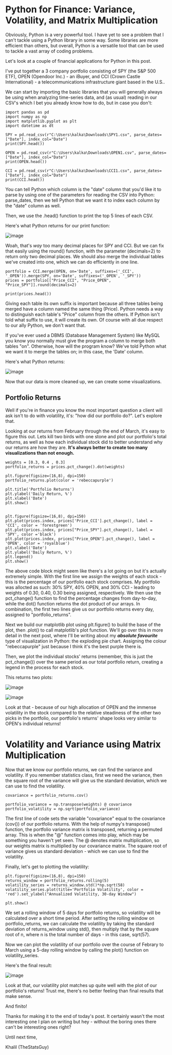 # Python for Finance: Variance, Volatility, and Matrix Multiplication

Obviously, Python is a very powerful tool. I have yet to see a problem that I can't tackle using a Python library in some way. Some libraries are more efficient than others, but overall, Python is a versatile tool that can be used to tackle a vast array of coding problems.

Let's look at a couple of financial applications for Python in this post. 

I've put together a 3 company portfolio consisting of SPY (the S&P 500 ETF), OPEN (Opendoor Inc.) - an iBuyer, and CCI (Crown Castle International) - a telecommunications infrastructure giant based in the U.S..

We can start by importing the basic libraries that you will generally always be using when analyzing time-series data, and (as usual) reading in our CSV's which I bet you already know how to do, but in case you don't:

```
import pandas as pd
import numpy as np
import matplotlib.pyplot as plt
import datetime as dt

SPY = pd.read_csv(r"C:\Users\kalka\Downloads\SPY1.csv", parse_dates=["Date"], index_col="Date")
print(SPY.head())

OPEN = pd.read_csv(r"C:\Users\kalka\Downloads\OPEN1.csv", parse_dates=["Date"], index_col="Date")
print(OPEN.head())

CCI = pd.read_csv(r"C:\Users\kalka\Downloads\CCI1.csv", parse_dates=["Date"], index_col="Date")
print(CCI.head())
```

You can tell Python which column is the "date" column that you'd like it to parse by using one of the parameters for reading the CSV into Python: parse_dates, then we tell Python that we want it to index each column by the "date" column as well.

Then, we use the .head() function to print the top 5 lines of each CSV.

Here's what Python returns for our print function:

![image](https://user-images.githubusercontent.com/44441178/197317954-d56c0769-35fc-4340-94ea-5ee67fa4c753.png)


Woah, that's _way_ too many decimal places for SPY and CCI. But we can fix that easily using the round() function, with the parameter (decimals=2) to return only two decimal places. 
We should also merge the individual tables we've created into one, which we can do efficiently in one line. 

```
portfolio = CCI.merge(OPEN, on='Date', suffixes=('_CCI', '_OPEN')).merge(SPY, on='Date', suffixes=('_OPEN', '_SPY'))
prices = portfolio[["Price_CCI", "Price_OPEN", "Price_SPY"]].round(decimals=2)

print(prices.head())
```

Giving each table its own suffix is important because all three tables being merged have a column named the same thing (Price). Python needs a way to distinguish each table's "Price" column from the others. If Python isn't told what suffix to use, it will create its own. Of course with all due respect to our ally Python, we don't want that.

If you've ever used a DBMS (Database Management System) like MySQL you know you normally must give the program a column to merge both tables "on". Otherwise, how will the program know? We've told Python what we want it to merge the tables on; in this case, the 'Date' column.

Here's what Python returns:

![image](https://user-images.githubusercontent.com/44441178/197318137-8d4707c0-3e7f-44f9-ae61-39aac4b5d9dc.png)


Now that our data is more cleaned up, we can create some visualizations.

## Portfolio Returns

Well if you're in finance you know the most important question a client will ask isn't to do with volatility, it's: "how did our portfolio do?".
Let's explore that.

Looking at our returns from February through the end of March, it's easy to figure this out. Lets kill two birds with one stone and plot our portfolio's total returns, as well as how each individual stock did to better understand why our returns are how they are. **It's always better to create too many visualizations than not enough.**

```
weights = [0.3, 0.4 , 0.3]
portfolio_returns = prices.pct_change().dot(weights)

plt.figure(figsize=(16,8), dpi=150)
portfolio_returns.plot(color = 'rebeccapurple')

plt.title('Portfolio Returns')
plt.ylabel('Daily Return, %')
plt.xlabel('Date')
plt.show()


plt.figure(figsize=(16,8), dpi=150)
plt.plot(prices.index, prices['Price_CCI'].pct_change(), label = 'CCI', color = 'forestgreen')
plt.plot(prices.index, prices["Price_SPY"].pct_change(), label = 'SPY', color ='black')
plt.plot(prices.index, prices["Price_OPEN"].pct_change(), label = 'OPEN', color = 'royalblue')
plt.xlabel('Date')
plt.ylabel('Daily Return, %')
plt.legend()
plt.show()
```
The above code block might seem like there's a lot going on but it's actually extremely simple. With the first line we assign the weights of each stock - this is the percentage of our portfolio each stock comprises. My portfolio was allocted as such: 30% SPY, 40% OPEN, and 30% CCI - leading to weights of 0.30, 0.40, 0.30 being assigned, respectively.
We then use the pct_change() function to find the percentage changes from day-to-day, while the dot() function returns the dot product of our arrays. In combination, the first two lines give us our portfolio returns every day, assigned to "portfolio_returns".

Next we build our matplotlib plot using plt.figure() to build the base of the plot, then .plot() to call matplotlib's plot function. We'll go over this in more detail in the next post, where I'll be writing about my **_absolute favourite_** type of visualization in Python: the exploding pie chart. Assigning the colour "rebeccapurple" just because I think it's the best purple there is.

Then, we plot the individual stocks' returns (remember, this is just the pct_change()) over the same period as our total portfolio return, creating a legend in the process for each stock.

This returns two plots:

![image](https://user-images.githubusercontent.com/44441178/197319785-9e16ee83-096b-46fb-ba81-71fe7cc7cde8.png)


![image](https://user-images.githubusercontent.com/44441178/197319780-fc46abf4-5179-4ab3-8661-086cab87e288.png)

Look at that - because of our high allocation of OPEN and the immense volatility in the stock compared to the relative steadiness of the other two picks in the portfolio, our portfolio's returns' shape looks very similar to OPEN's individual returns!


# Volatility and Variance using Matrix Multiplication

Now that we know our portfolio returns, we can find the variance and volatility. If you remember statistics class, first we need the variance, then the square root of the variance will give us the standard deviation, which we can use to find the volatility.

```
covariance = portfolio_returns.cov()

portfolio_variance = np.transpose(weights) @ covariance
portfolio_volatility = np.sqrt(portfolio_variance)
```
The first line of code sets the variable "covariance" equal to the covariance (cov()) of our portfolio returns. With the help of numpy's transpose() function, the portfolio variance matrix is transposed, returning a permuted array. This is when the "@" function comes into play, which may be something you haven't yet seen. The @ denotes matrix multiplication, so our weights matrix is multiplied by our covariance matrix.
The square root of variance gives us standard deviation - which we can use to find the volatility.

Finally, let's get to plotting the volatility:

```
plt.figure(figsize=(16,8), dpi=150)
returns_window = portfolio_returns.rolling(5)
volatility_series = returns_window.std()*np.sqrt(58)
volatility_series.plot(title='Portfolio Volatility', color = 'red').set_ylabel("Annualized Volatility, 30-day Window")

plt.show()
```
We set a rolling window of 5 days for portfolio returns, so volatility will be calculated over a short time period. 
After setting the rolling window on portfolio_returns, we can calculate the volatility by taking the standard deviation of returns_window using std(), then multiply that by the square root of n, where n is the total number of days - in this case, sqrt(57).

Now we can plot the volatility of our portfolio over the course of Febrary to March using a 5-day rolling window by calling the plot() function on volatility_series.

Here's the final result:

![image](https://user-images.githubusercontent.com/44441178/197320721-584ce926-5dd3-4d38-ba6f-702b3e60410e.png)

Look at that, our volatility plot matches up quite well with the plot of our portfolio's returns! Trust me, there's no better feeling than final results that make sense.

And finito!


Thanks for making it to the end of today's post. It certainly wasn't the most interesting one I plan on writing but hey - without the boring ones there can't be interesting ones right?


Until next time,

Khalil (TheStatsGuy)



